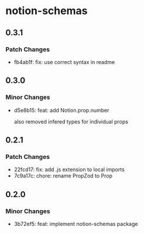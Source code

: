 # notion-schemas

## 0.3.1

### Patch Changes

- fb4ab1f: fix: use correct syntax in readme

## 0.3.0

### Minor Changes

- d5e8b15: feat: add Notion.prop.number

  also removed infered types for individual props

## 0.2.1

### Patch Changes

- 22fcd17: fix: add .js extension to local imports
- 7c9a17c: chore: rename PropZod to Prop

## 0.2.0

### Minor Changes

- 3b72ef5: feat: implement notion-schemas package
